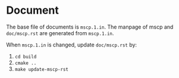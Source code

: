 
# Document

The base file of documents is `mscp.1.in`. The manpage of mscp and
`doc/mscp.rst` are generated from `mscp.1.in`.

When `mscp.1.in` is changed, update `doc/mscp.rst` by:

1. `cd build`
2. `cmake ..`
3. `make update-mscp-rst`